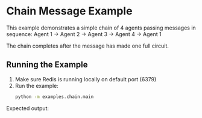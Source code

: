 # Chain Message Example

This example demonstrates a simple chain of 4 agents passing messages in sequence:
Agent 1 -> Agent 2 -> Agent 3 -> Agent 4 -> Agent 1

The chain completes after the message has made one full circuit.

## Running the Example

1. Make sure Redis is running locally on default port (6379)
2. Run the example:
   ```bash
   python -m examples.chain.main
   ```

Expected output: 